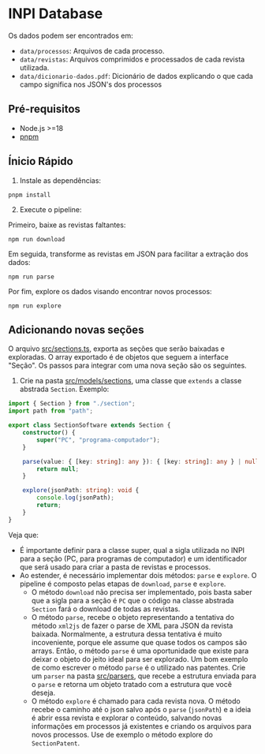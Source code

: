 # INPI Database

Os dados podem ser encontrados em:

-   `data/processos`: Arquivos de cada processo.
-   `data/revistas`: Arquivos comprimidos e processados de cada revista utilizada.
-   `data/dicionario-dados.pdf`: Dicionário de dados explicando o que cada campo significa nos JSON's dos processos

## Pré-requisitos

- Node.js >=18
- [pnpm](https://pnpm.io/pt/installation)

## Ínicio Rápido
1. Instale as dependências:
```
pnpm install
```
2. Execute o pipeline:

Primeiro, baixe as revistas faltantes:
```
npm run download
```
Em seguida, transforme as revistas em JSON para facilitar a extração dos dados:
```
npm run parse
```
Por fim, explore os dados visando encontrar novos processos:
```
npm run explore
```

## Adicionando novas seções
O arquivo [src/sections.ts](https://github.com/cie-cefet-mg/inpi-db/blob/main/src/sections.ts), exporta as seções que serão baixadas e exploradas. O array exportado é de objetos que seguem a interface "Seção". Os passos para integrar com uma nova seção são os seguintes.
1. Crie na pasta [src/models/sections](https://github.com/cie-cefet-mg/inpi-db/tree/main/src/models/sections), uma classe que `extends` a classe abstrada `Section`. Exemplo:
```ts
import { Section } from "./section";
import path from "path";

export class SectionSoftware extends Section {
    constructor() {
        super("PC", "programa-computador");
    }

    parse(value: { [key: string]: any }): { [key: string]: any } | null {
        return null;
    }

    explore(jsonPath: string): void {
        console.log(jsonPath);
        return;
    }
}
```
Veja que:
- É importante definir para a classe super, qual a sigla utilizada no INPI para a seção (PC, para programas de computador) e um identificador que será usado para criar a pasta de revistas e processos.
- Ao estender, é necessário implementar dois métodos: `parse` e `explore`. O pipeline é composto pelas etapas de `download`, `parse` e `explore`.
    - O método `download` não precisa ser implementado, pois basta saber que a sigla para a seção é `PC` que o código na classe abstrada `Section` fará o download de todas as revistas.
    - O método `parse`, recebe o objeto representando a tentativa do método `xml2js` de fazer o parse de XML para JSON da revista baixada. Normalmente, a estrutura dessa tentativa é muito incoveniente, porque ele assume que quase todos os campos são arrays. Então, o método `parse` é uma oportunidade que existe para deixar o objeto do jeito ideal para ser explorado. Um bom exemplo de como escrever o método `parse` é o utilizado nas patentes. Crie um `parser` na pasta [src/parsers](https://github.com/cie-cefet-mg/inpi-db/tree/main/src/parsers), que recebe a estrutura enviada para o `parse` e retorna um objeto tratado com a estrutura que você deseja.
    - O método `explore` é chamado para cada revista nova. O método recebe o caminho até o json salvo após o `parse` (`jsonPath`) e a ideia é abrir essa revista e explorar o conteúdo, salvando novas informações em processos já existentes e criando os arquivos para novos processos. Use de exemplo o método explore do `SectionPatent`.

